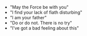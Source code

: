 - "May the Force be with you"
- "I find your lack of fiath disturbing"
- "I am your father"
- "Do or do not. There is no try"
- "I've got a bad feeling about this"
